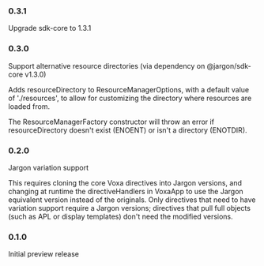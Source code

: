 ### 0.3.1

Upgrade sdk-core to 1.3.1

### 0.3.0
Support alternative resource directories (via dependency on @jargon/sdk-core v1.3.0)

Adds resourceDirectory to ResourceManagerOptions, with a default value of './resources',
to allow for customizing the directory where resources are loaded from.

The ResourceManagerFactory constructor will throw an error if resourceDirectory doesn't
exist (ENOENT) or isn't a directory (ENOTDIR).

### 0.2.0
Jargon variation support

This requires cloning the core Voxa directives into Jargon versions,
and changing at runtime the directiveHandlers in VoxaApp to use the
Jargon equivalent version instead of the originals. Only directives
that need to have variation support require a Jargon versions; directives
that pull full objects (such as APL or display templates) don't need the
modified versions.

### 0.1.0
Initial preview release
